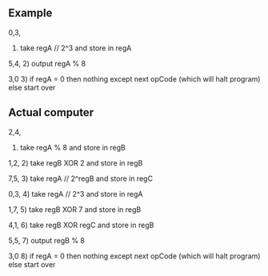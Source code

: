 ## Example
0,3,
1)  take regA // 2^3 and store in regA

5,4,
2) output regA % 8

3,0
3)  if regA = 0 then nothing except next opCode (which will halt program)
    else start over

## Actual computer
2,4,
1)  take regA % 8 and store in regB

1,2,
2)  take regB XOR 2 and store in regB

7,5,
3)  take regA // 2^regB and store in regC

0,3,
4)  take regA // 2^3 and store in regA

1,7,
5) take regB XOR 7 and store in regB

4,1,
6) take regB XOR regC and store in regB

5,5,
7) output regB % 8

3,0
8)  if regA = 0 then nothing except next opCode (which will halt program)
    else start over